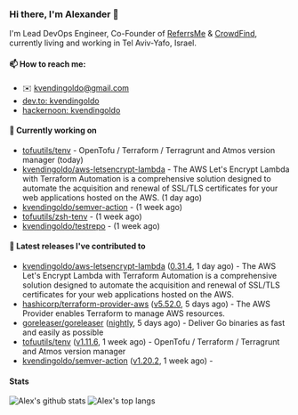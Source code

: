 ### Hi there, I'm Alexander 👋

I'm Lead DevOps Engineer, Co-Founder of [ReferrsMe](https://referrs.me/) & [CrowdFind](https://crowdfind.ai/), currently living and working in Tel Aviv-Yafo, Israel.

#### 📫 How to reach me:

- ✉️ kvendingoldo@gmail.com
- [dev.to: kvendingoldo](https://dev.to/kvendingoldo)
- [hackernoon: kvendingoldo](https://hackernoon.com/u/kvendingoldo)

#### 👷 Currently working on


- [tofuutils/tenv](https://github.com/tofuutils/tenv) - OpenTofu / Terraform / Terragrunt and Atmos version manager (today)
- [kvendingoldo/aws-letsencrypt-lambda](https://github.com/kvendingoldo/aws-letsencrypt-lambda) - The AWS Let&#39;s Encrypt Lambda with Terraform Automation is a comprehensive solution designed to automate the acquisition and renewal of SSL/TLS certificates for your web applications hosted on the AWS. (1 day ago)
- [kvendingoldo/semver-action](https://github.com/kvendingoldo/semver-action) -  (1 week ago)
- [tofuutils/zsh-tenv](https://github.com/tofuutils/zsh-tenv) -  (1 week ago)
- [kvendingoldo/testrepo](https://github.com/kvendingoldo/testrepo) -  (1 week ago)

#### 🔭 Latest releases I've contributed to

- [kvendingoldo/aws-letsencrypt-lambda](https://github.com/kvendingoldo/aws-letsencrypt-lambda) ([0.31.4](https://github.com/kvendingoldo/aws-letsencrypt-lambda/releases/tag/0.31.4), 1 day ago) - The AWS Let&#39;s Encrypt Lambda with Terraform Automation is a comprehensive solution designed to automate the acquisition and renewal of SSL/TLS certificates for your web applications hosted on the AWS.
- [hashicorp/terraform-provider-aws](https://github.com/hashicorp/terraform-provider-aws) ([v5.52.0](https://github.com/hashicorp/terraform-provider-aws/releases/tag/v5.52.0), 5 days ago) - The AWS Provider enables Terraform to manage AWS resources.
- [goreleaser/goreleaser](https://github.com/goreleaser/goreleaser) ([nightly](https://github.com/goreleaser/goreleaser/releases/tag/nightly), 5 days ago) - Deliver Go binaries as fast and easily as possible
- [tofuutils/tenv](https://github.com/tofuutils/tenv) ([v1.11.6](https://github.com/tofuutils/tenv/releases/tag/v1.11.6), 1 week ago) - OpenTofu / Terraform / Terragrunt and Atmos version manager
- [kvendingoldo/semver-action](https://github.com/kvendingoldo/semver-action) ([v1.20.2](https://github.com/kvendingoldo/semver-action/releases/tag/v1.20.2), 1 week ago) - 

#### Stats

![Alex's github stats](https://github-readme-stats.vercel.app/api?username=kvendingoldo&show_icons=true&theme=default&disable_animations=true&count_private=true&hide_rank=true&include_all_commits=true&custom_title=GitHub%20Stats&line_height=20)
![Alex's top langs](https://github-readme-stats.vercel.app/api/top-langs/?username=kvendingoldo&hide=tex,html,hcl,css,jupyter%20notebook&layout=compact)
